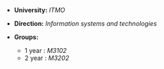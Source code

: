 + **University:**  *ITMO*

+ **Direction:**  *Information systems and technologies*

+ **Groups:**<br>
    + 1 year : *M3102*
    + 2 year : *M3202*
